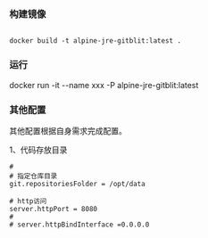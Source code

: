 ### 构建镜像

```

docker build -t alpine-jre-gitblit:latest .
```

### 运行

docker run -it --name xxx -P alpine-jre-gitblit:latest

### 其他配置

其他配置根据自身需求完成配置。

1、代码存放目录

```
#
# 指定仓库目录
git.repositoriesFolder = /opt/data

# http访问
server.httpPort = 8080
#
# server.httpBindInterface =0.0.0.0
```
